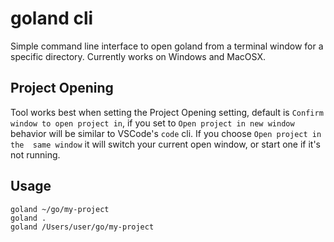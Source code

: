# goland cli
Simple command line interface to open goland from a terminal window for a specific directory. Currently works on Windows and MacOSX.

## Project Opening
Tool works best when setting the Project Opening setting, default is `Confirm window to open project in`, if you 
set to `Open project in new window` behavior will be similar to VSCode's `code` cli. If you choose `Open project in the 
same window` it will switch your current open window, or start one if it's not running.

## Usage
```
goland ~/go/my-project
goland .
goland /Users/user/go/my-project
``` 

